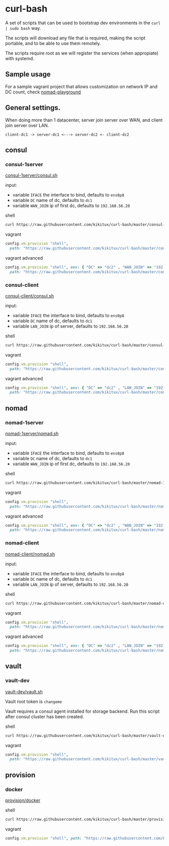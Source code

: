 # curl-bash

A set of scripts that can be used to bootstrap dev environments in the `curl | sudo bash` way.

The scripts will download any file that is required, making the script portable, and to be able to use them remotely.

The scripts require root as we will register the services (when appropiate) with systemd.

## Sample usage

For a sample vagrant project that allows customization on network IP and DC count, check [nomad-playground](https://github.com/kikitux/nomad-playground)

## General settings.

When doing more than 1 datacenter, server join server over WAN, and client join server over LAN.

```
client-dc1 -> server-dc1 <---> server-dc2 <- client-dc2
```

## consul

### consul-1server
[consul-1server/consul.sh](https://raw.githubusercontent.com/kikitux/curl-bash/master/consul-1server/consul.sh)

input:
- variable `IFACE` the interface to bind, defaults to `ens0p8`
- variable `DC` name of dc, defaults to `dc1`
- variable `WAN_JOIN` ip of first dc, defaults to `192.168.56.20`

shell
```bash
curl https://raw.githubusercontent.com/kikitux/curl-bash/master/consul-1server/consul.sh | sudo -E bash 
```

vagrant
```ruby
config.vm.provision "shell",
  path: "https://raw.githubusercontent.com/kikitux/curl-bash/master/consul-1server/consul.sh"
```

vagrant advanced
```ruby
config.vm.provision "shell", env: { "DC" => "dc2" , "WAN_JOIN" => "192.168.56.20" },
  path: "https://raw.githubusercontent.com/kikitux/curl-bash/master/consul-1server/consul.sh"
```


### consul-client
[consul-client/consul.sh](https://raw.githubusercontent.com/kikitux/curl-bash/master/consul-client/consul.sh)

input:
- variable `IFACE` the interface to bind, defaults to `ens0p8`
- variable `DC` name of dc, defaults to `dc1`
- variable `LAN_JOIN` ip of server, defaults to `192.168.56.20`

shell
```bash
curl https://raw.githubusercontent.com/kikitux/curl-bash/master/consul-client/consul.sh | sudo -E bash
```

vagrant
```ruby
config.vm.provision "shell",
  path: "https://raw.githubusercontent.com/kikitux/curl-bash/master/consul-client/consul.sh"
```

vagrant advanced
```ruby
config.vm.provision "shell", env: { "DC" => "dc2" , "LAN_JOIN" => "192.168.66.20" },
  path: "https://raw.githubusercontent.com/kikitux/curl-bash/master/consul-client/consul.sh"
```

## nomad

### nomad-1server
[nomad-1server/nomad.sh](https://raw.githubusercontent.com/kikitux/curl-bash/master/nomad-1server/nomad.sh)

input:
- variable `IFACE` the interface to bind, defaults to `ens0p8`
- variable `DC` name of dc, defaults to `dc1`
- variable `WAN_JOIN` ip of first dc, defaults to `192.168.56.20`

shell
```bash
curl https://raw.githubusercontent.com/kikitux/curl-bash/master/nomad-1server/nomad.sh | sudo -E bash 
```

vagrant
```ruby
config.vm.provision "shell",
  path: "https://raw.githubusercontent.com/kikitux/curl-bash/master/nomad-1server/nomad.sh"
```

vagrant advanced
```ruby
config.vm.provision "shell", env: { "DC" => "dc2" , "WAN_JOIN" => "192.168.56.20" },
  path: "https://raw.githubusercontent.com/kikitux/curl-bash/master/nomad-1server/nomad.sh"
```

### nomad-client
[nomad-client/nomad.sh](https://raw.githubusercontent.com/kikitux/curl-bash/master/nomad-client/nomad.sh)

input:
- variable `IFACE` the interface to bind, defaults to `ens0p8`
- variable `DC` name of dc, defaults to `dc1`
- variable `LAN_JOIN` ip of server, defaults to `192.168.56.20`

shell
```bash
curl https://raw.githubusercontent.com/kikitux/curl-bash/master/nomad-client/nomad.sh | sudo -E bash
```

vagrant
```ruby
config.vm.provision "shell", 
  path: "https://raw.githubusercontent.com/kikitux/curl-bash/master/nomad-client/nomad.sh"
```

vagrant advanced
```ruby
config.vm.provision "shell", env: { "DC" => "dc2" , "LAN_JOIN" => "192.168.66.20" },
  path: "https://raw.githubusercontent.com/kikitux/curl-bash/master/nomad-client/nomad.sh"
```

## vault

### vault-dev
[vault-dev/vault.sh](https://raw.githubusercontent.com/kikitux/curl-bash/master/vault-dev/vault.sh)

Vault root token is `changeme`

Vault requires a consul agent installed for storage backend.
Run this script after consul cluster has been created.

shell
```bash
curl https://raw.githubusercontent.com/kikitux/curl-bash/master/vault-dev/vault.sh | sudo -E bash
```

vagrant
```ruby
config.vm.provision "shell", 
  path: "https://raw.githubusercontent.com/kikitux/curl-bash/master/vault-dev/vault.sh"
```

## provision

### docker
[provision/docker](https://raw.githubusercontent.com/kikitux/curl-bash/master/provision/docker.sh)

shell
```bash
curl https://raw.githubusercontent.com/kikitux/curl-bash/master/provision/docker.sh | sudo -E bash
```

vagrant
```ruby
config.vm.provision "shell", path: "https://raw.githubusercontent.com/kikitux/curl-bash/master/provision/docker.sh"
```
